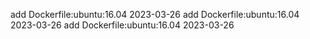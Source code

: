 add Dockerfile:ubuntu:16.04 2023-03-26
add Dockerfile:ubuntu:16.04 2023-03-26
add Dockerfile:ubuntu:16.04 2023-03-26
